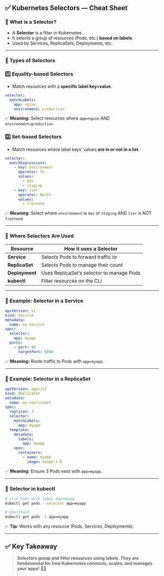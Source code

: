 ## ✅ Kubernetes Selectors — Cheat Sheet

### 📌 **What is a Selector?**

* A **Selector** is a filter in Kubernetes.
* It selects a group of resources (Pods, etc.) **based on labels**.
* Used by Services, ReplicaSets, Deployments, etc.

---

### 📌 **Types of Selectors**

### 1️⃣ **Equality-based Selectors**

* Match resources with a **specific label key=value**.

```yaml
selector:
  matchLabels:
    app: nginx
    environment: production
```

✅ **Meaning:** Select resources where `app=nginx` AND `environment=production`.

### 2️⃣ **Set-based Selectors**

* Match resources where label keys’ values **are in or not in a list**.

```yaml
selector:
  matchExpressions:
    - key: environment
      operator: In
      values:
        - dev
        - staging
    - key: tier
      operator: NotIn
      values:
        - frontend
```

✅ **Meaning:** Select where `environment` is `dev` or `staging` AND `tier` is NOT `frontend`.

---

### 📌 **Where Selectors Are Used**

| Resource       | How it uses a Selector                    |
| -------------- | ----------------------------------------- |
| **Service**    | Selects Pods to forward traffic to        |
| **ReplicaSet** | Selects Pods to manage their count        |
| **Deployment** | Uses ReplicaSet’s selector to manage Pods |
| **kubectl**    | Filter resources on the CLI               |

---

### 📌 **Example: Selector in a Service**

```yaml
apiVersion: v1
kind: Service
metadata:
  name: my-service
spec:
  selector:
    app: myapp
  ports:
    - port: 80
      targetPort: 8080
```

✅ **Meaning:** Route traffic to Pods with `app=myapp`.

---

### 📌 **Example: Selector in a ReplicaSet**

```yaml
apiVersion: apps/v1
kind: ReplicaSet
metadata:
  name: my-replicaset
spec:
  replicas: 3
  selector:
    matchLabels:
      app: myapp
  template:
    metadata:
      labels:
        app: myapp
    spec:
      containers:
        - name: myapp
          image: myapp:1.0
```

✅ **Meaning:** Ensure 3 Pods exist with `app=myapp`.

---

### 📌 **Selector in kubectl**

```bash
# List Pods with label app=myapp
kubectl get pods --selector app=myapp

# Shorthand
kubectl get pods -l app=myapp
```

✅ **Tip:** Works with any resource (Pods, Services, Deployments).

---

## ✅ **Key Takeaway**

> **Selectors group and filter resources using labels. They are fundamental for how Kubernetes connects, scales, and manages your apps!** 🚀✨
